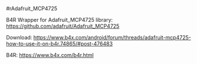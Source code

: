 #rAdafruit_MCP4725

B4R Wrapper for Adafruit_MCP4725 library: https://github.com/adafruit/Adafruit_MCP4725

Download: https://www.b4x.com/android/forum/threads/adafruit-mcp4725-how-to-use-it-on-b4r.74865/#post-476483

B4R: https://www.b4x.com/b4r.html
